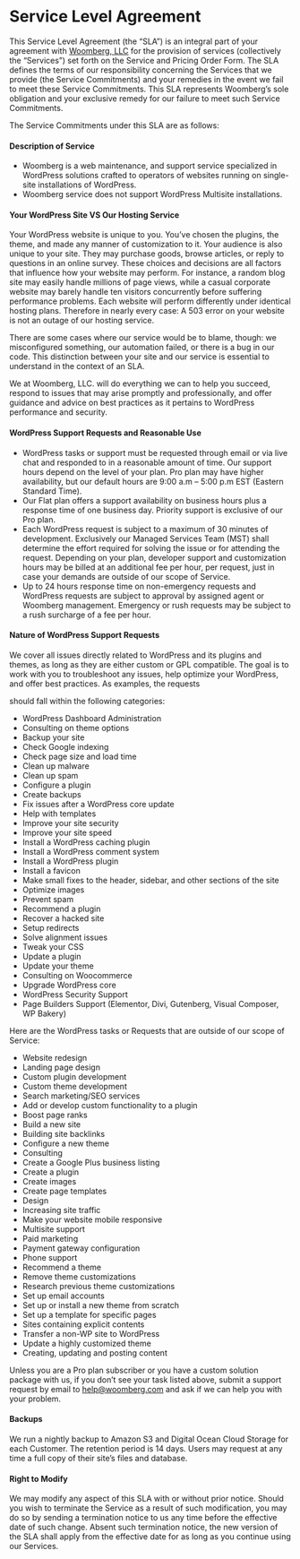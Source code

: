 Service Level Agreement
=======================

This Service Level Agreement (the “SLA”) is an integral part of your agreement with [Woomberg, LLC](https://www.google.com/url?q=https://woomberg.com/&sa=D&ust=1583733929710000) for the provision of services (collectively the “Services”) set forth on the Service and Pricing Order Form. The SLA defines the terms of our responsibility concerning the Services that we provide (the Service Commitments) and your remedies in the event we fail to meet these Service Commitments. This SLA represents Woomberg’s sole obligation and your exclusive remedy for our failure to meet such Service Commitments.

The Service Commitments under this SLA are as follows:

#### Description of Service

-   Woomberg is a web maintenance, and support service specialized in WordPress solutions crafted to operators of websites running on single-site installations of WordPress.
-   Woomberg service does not support WordPress Multisite installations.

#### Your WordPress Site VS Our Hosting Service

Your WordPress website is unique to you. You’ve chosen the plugins, the theme, and made any manner of customization to it. Your audience is also unique to your site. They may purchase goods, browse articles, or reply to questions in an online survey. These choices and decisions are all factors that influence how your website may perform. For instance, a random blog site may easily handle millions of page views, while a casual corporate website may barely handle ten visitors concurrently before suffering performance problems. Each website will perform differently under identical hosting plans. Therefore in nearly every case: A 503 error on your website is not an outage of our hosting service.

There are some cases where our service would be to blame, though: we misconfigured something, our automation failed, or there is a bug in our code. This distinction between your site and our service is essential to understand in the context of an SLA.

We at Woomberg, LLC. will do everything we can to help you succeed, respond to issues that may arise promptly and professionally, and offer guidance and advice on best practices as it pertains to WordPress performance and security.

#### WordPress Support Requests and Reasonable Use

-   WordPress tasks or support must be requested through email or via live chat and responded to in a reasonable amount of time. Our support hours depend on the level of your plan. Pro plan may have higher availability, but our default hours are 9:00 a.m – 5:00 p.m EST (Eastern Standard Time).
-   Our Flat plan offers a support availability on business hours plus a response time of one business day. Priority support is exclusive of our Pro plan.
-   Each WordPress request is subject to a maximum of 30 minutes of development. Exclusively our Managed Services Team (MST) shall determine the effort required for solving the issue or for attending the request. Depending on your plan, developer support and customization hours may be billed at an additional fee per hour, per request, just in case your demands are outside of our scope of Service.
-   Up to 24 hours response time on non-emergency requests and WordPress requests are subject to approval by assigned agent or Woomberg management. Emergency or rush requests may be subject to a rush surcharge of a fee per hour.

#### Nature of WordPress Support Requests

We cover all issues directly related to WordPress and its plugins and themes, as long as they are either custom or GPL compatible. The goal is to work with you to troubleshoot any issues, help optimize your WordPress, and offer best practices. As examples, the requests

should fall within the following categories:

-   WordPress Dashboard Administration
-   Consulting on theme options
-   Backup your site
-   Check Google indexing
-   Check page size and load time
-   Clean up malware
-   Clean up spam
-   Configure a plugin
-   Create backups
-   Fix issues after a WordPress core update
-   Help with templates
-   Improve your site security
-   Improve your site speed
-   Install a WordPress caching plugin
-   Install a WordPress comment system
-   Install a WordPress plugin
-   Install a favicon
-   Make small fixes to the header, sidebar, and other sections of the site
-   Optimize images
-   Prevent spam
-   Recommend a plugin
-   Recover a hacked site
-   Setup redirects
-   Solve alignment issues
-   Tweak your CSS
-   Update a plugin
-   Update your theme
-   Consulting on Woocommerce
-   Upgrade WordPress core
-   WordPress Security Support
-   Page Builders Support (Elementor, Divi, Gutenberg, Visual Composer, WP Bakery)

Here are the WordPress tasks or Requests that are outside of our scope of Service:

-   Website redesign
-   Landing page design
-   Custom plugin development
-   Custom theme development
-   Search marketing/SEO services
-   Add or develop custom functionality to a plugin
-   Boost page ranks
-   Build a new site
-   Building site backlinks
-   Configure a new theme
-   Consulting
-   Create a Google Plus business listing
-   Create a plugin
-   Create images
-   Create page templates
-   Design
-   Increasing site traffic
-   Make your website mobile responsive
-   Multisite support
-   Paid marketing
-   Payment gateway configuration
-   Phone support
-   Recommend a theme
-   Remove theme customizations
-   Research previous theme customizations
-   Set up email accounts
-   Set up or install a new theme from scratch
-   Set up a template for specific pages
-   Sites containing explicit contents
-   Transfer a non-WP site to WordPress
-   Update a highly customized theme
-   Creating, updating and posting content

Unless you are a Pro plan subscriber or you have a custom solution package with us, if you don’t see your task listed above, submit a support request by email to help@woomberg.com and ask if we can help you with your problem.

####

#### Backups

We run a nightly backup to Amazon S3 and Digital Ocean Cloud Storage for each Customer. The retention period is 14 days. Users may request at any time a full copy of their site’s files and database.

#### Right to Modify

We may modify any aspect of this SLA with or without prior notice. Should you wish to terminate the Service as a result of such modification, you may do so by sending a termination notice to us any time before the effective date of such change. Absent such termination notice, the new version of the SLA shall apply from the effective date for as long as you continue using our Services.


